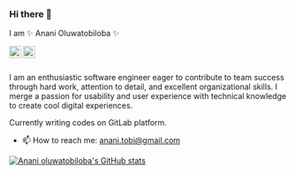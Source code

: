 ### Hi there 👋

I am ✨ Anani Oluwatobiloba ✨

<a href="https://twitter.com/Anani_oluwatobi">
  <img align="left" alt="Anani Oluwatobiloba's | Twitter" width="22px" src="https://res.cloudinary.com/oluwatobby/image/upload/v1629115871/svgexport-1_1_hbslpg.svg" />
</a>
<a href="https://www.linkedin.com/in/anani-oluwatobi/">
  <img align="left" alt="Anani Olwuatobiloba's LinkedIn" width="22px" src="https://res.cloudinary.com/oluwatobby/image/upload/v1629115873/svgexport-1_e7ukhp.svg" />
</a>

<br/>
<br/>

I am an enthusiastic software engineer eager to contribute to team success through hard work, attention to detail, and excellent organizational skills. I merge a passion for usability and user experience with technical knowledge to create cool digital experiences.

Currently writing codes on GitLab platform.


<!-- - 🔭 I’m currently working on ... -->
<!-- - 🌱 I’m currently open to a backend/frontend role -->
<!-- - 👯 I’m looking to collaborate on ... -->
<!-- - 🤔 I’m looking for help with  -->
<!-- - 💬 Ask me about ... -->
- 📫 How to reach me: anani.tobi@gmail.com
<!-- - ⚡ Fun fact: ... -->

[![Anani oluwatobiloba's GitHub stats](https://github-readme-stats.vercel.app/api?username=oluwatobiloba2000&theme=dark&count_private=true&hide=issues)](https://github.com/oluwatobiloba2000)


